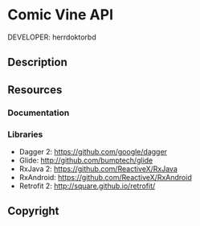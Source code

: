 Comic Vine API
==============

DEVELOPER: herrdoktorbd

## Description

## Resources

### Documentation

### Libraries

* Dagger 2: https://github.com/google/dagger
* Glide: http://github.com/bumptech/glide
* RxJava 2: https://github.com/ReactiveX/RxJava
* RxAndroid: https://github.com/ReactiveX/RxAndroid
* Retrofit 2: http://square.github.io/retrofit/

## Copyright
